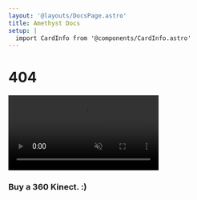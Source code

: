 ```yaml
---
layout: '@layouts/DocsPage.astro'
title: Amethyst Docs
setup: | 
  import CardInfo from '@components/CardInfo.astro'
---
```

# 404

<video autoplay muted loop src="/shared/firmware-updating.mp4"></video>
### Buy a 360 Kinect. :)